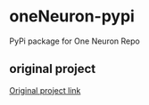 # oneNeuron-pypi
PyPi package for One Neuron Repo

## original project
[Original project link](https://github.com/c17hawke/oneNeuron_pypi)
